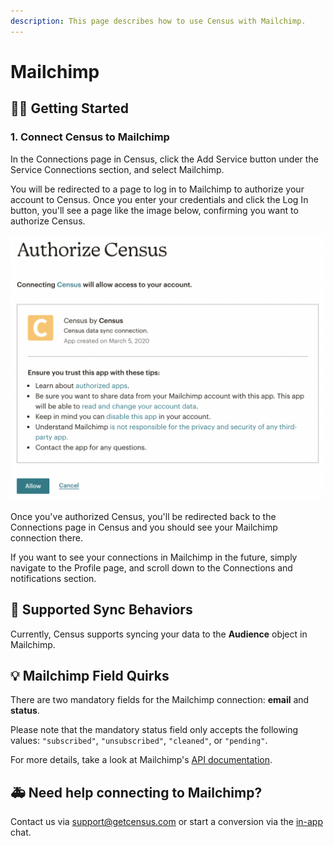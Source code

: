 ```yaml
---
description: This page describes how to use Census with Mailchimp.
---
```


# Mailchimp

## 🏃‍♂️ Getting Started

### 1. Connect Census to Mailchimp <a id="1-connect-census-to-braze"></a>

In the Connections page in Census, click the Add Service button under the Service Connections section, and select Mailchimp.

You will be redirected to a page to log in to Mailchimp to authorize your account to Census. Once you enter your credentials and click the Log In button, you'll see a page like the image below, confirming you want to authorize Census.

![](../.gitbook/assets/screen-shot-2021-04-13-at-10.08.02-am.png)

Once you've authorized Census, you'll be redirected back to the Connections page in Census and you should see your Mailchimp connection there.

If you want to see your connections in Mailchimp in the future, simply navigate to the Profile page, and scroll down to the Connections and notifications section.

## 🔄 Supported Sync Behaviors

Currently, Census supports syncing your data to the **Audience** object in Mailchimp. 

## 💡 Mailchimp Field Quirks

There are two mandatory fields for the Mailchimp connection: **email** and **status**.

Please note that the mandatory status field only accepts the following values: `"subscribed"`, `"unsubscribed"`, `"cleaned"`, or `"pending"`.

For more details, take a look at Mailchimp's [API documentation](https://mailchimp.com/developer/marketing/api/list-members/update-list-member/).

## 🚑 Need help connecting to Mailchimp?

Contact us via support@getcensus.com or start a conversion via the [in-app](https://app.getcensus.com) chat.


